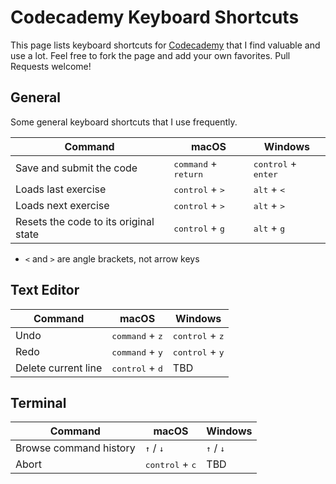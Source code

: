 # Codecademy Keyboard Shortcuts

This page lists keyboard shortcuts for [Codecademy](https://www.codecademy.com) that I find valuable and use a lot. Feel free to fork the page and add your own favorites. Pull Requests welcome!

## General

Some general keyboard shortcuts that I use frequently.

| Command | macOS | Windows | 
| ------- | -------- | ------- |
| Save and submit the code | <kbd>command</kbd> + <kbd>return</kbd> | <kbd>control</kbd> + <kbd>enter</kbd> |
| Loads last exercise                   | <kbd>control</kbd> + <kbd>></kbd> | <kbd>alt</kbd> + <kbd><</kbd> |
| Loads next exercise                   | <kbd>control</kbd> + <kbd>></kbd> | <kbd>alt</kbd> + <kbd>></kbd> |
| Resets the code to its original state | <kbd>control</kbd> + <kbd>g</kbd> | <kbd>alt</kbd> + <kbd>g</kbd> |

* `<` and `>` are angle brackets, not arrow keys

## Text Editor

| Command | macOS | Windows |
| -------------------------------------- | -------- | ------- |
| Undo | <kbd>command</kbd> + <kbd>z</kbd> | <kbd>control</kbd> + <kbd>z</kbd> |
| Redo | <kbd>command</kbd> + <kbd>y</kbd> | <kbd>control</kbd> + <kbd>y</kbd> |
| Delete current line | <kbd>control</kbd> + <kbd>d</kbd> | TBD |

## Terminal

| Command | macOS | Windows |
| ------- | -------- | ------- |
| Browse command history | <kbd>↑</kbd> / <kbd>↓</kbd> | <kbd>↑</kbd> / <kbd>↓</kbd> |
| Abort | <kbd>control</kbd> + <kbd>c</kbd> | TBD |

